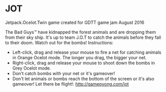 # JOT
Jetpack.Ocelot.Twin game created for GDTT game jam August 2016

The Bad Guys™ have kidnapped the forest animals and are dropping them from their sky ship. It's up to team J.O.T to catch the animals before they fall to their doom. Watch out for the bombs!
Instructions:
- Left-click, drag and release your mouse to fire a net for catching animals in Orange Ocelot mode. The longer you drag, the bigger your net.
- Right-click, drag and release your mouse to shoot down the bombs in Grey Ocelot mode.
- Don't catch bombs with your net or it's gameover!
- Don't let animals or bombs reach the bottom of the screen or it's also gameover!
Let there be flight!: http://gamepyong.com/jot
